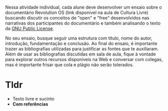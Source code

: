 Nessa atividade individual, cada alune deve desenvolver um ensaio sobre o documentário Revolution OS (link disponível na aula de Cultura Livre) buscando discutir os conceitos de "open" e "free" desenvolvidos nas narrativas dos participantes do documentário e também analisando o texto da [GNU Public License](https://www.gnu.org/licenses/licenses.html). 

No seu ensaio, busque seguir uma estrutura com título, nome do autor, introdução, fundamentação e conclusão. Ao final do ensaio, é importante trazer as bibliografias utilizadas para justificar as fontes que te auxiliaram. Além de usar as bibliografias discutidas em sala de aula, fique à vontade para explorar outros recursos disponíveis na Web e conversar com colegas, mas é importante frisar que cola e plágio não serão tolerados.

# Tldr
 - Texto livre e sucinto
 - **Com referências**
